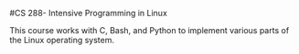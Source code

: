 #CS 288- Intensive Programming in Linux

This course works with C, Bash, and Python to implement various parts of the Linux operating system.
